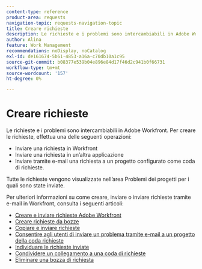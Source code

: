 ```yaml
---
content-type: reference
product-area: requests
navigation-topic: requests-navigation-topic
title: Creare richieste
description: Le richieste e i problemi sono intercambiabili in Adobe Workfront. È possibile creare richieste inviando una richiesta in Workfront, inviando una richiesta in un'altra applicazione o inviando tramite e-mail una richiesta a un progetto configurato come coda di richieste.
author: Alina
feature: Work Management
recommendations: noDisplay, noCatalog
exl-id: de161674-5b61-4853-a16a-c70db10a1c95
source-git-commit: b08377e539b04e896e84d17f46d2c941b0f66731
workflow-type: tm+mt
source-wordcount: '157'
ht-degree: 0%

---
```


# Creare richieste

<!--
{{highlighted-preview}}
-->

Le richieste e i problemi sono intercambiabili in Adobe Workfront. Per creare le richieste, effettua una delle seguenti operazioni:

* Inviare una richiesta in Workfront
* Inviare una richiesta in un’altra applicazione
* Inviare tramite e-mail una richiesta a un progetto configurato come coda di richieste.

Tutte le richieste vengono visualizzate nell’area Problemi dei progetti per i quali sono state inviate.

Per ulteriori informazioni su come creare, inviare o inviare richieste tramite e-mail in Workfront, consulta i seguenti articoli:

* [Creare e inviare richieste Adobe Workfront](../../../manage-work/requests/create-requests/create-submit-requests.md)
* [Creare richieste da bozze](../../../manage-work/requests/create-requests/create-requests-from-drafts.md)
* [Copiare e inviare richieste](../../../manage-work/requests/create-requests/copy-and-submit-requests.md)
* [Consentire agli utenti di inviare un problema tramite e-mail a un progetto della coda richieste](../../../manage-work/requests/create-requests/enable-email-issues-into-projects.md)
* [Individuare le richieste inviate](../../../manage-work/requests/create-requests/locate-submitted-requests.md)
* [Condividere un collegamento a una coda di richieste](../../../manage-work/requests/create-requests/share-link-to-request-queue.md)
* [Eliminare una bozza di richiesta](../../../manage-work/requests/create-requests/delete-request-draft.md)
